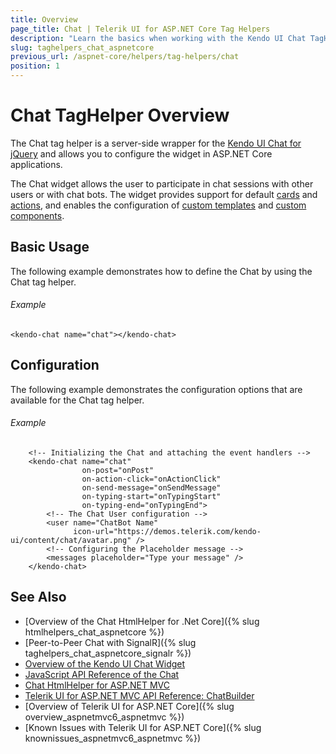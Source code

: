 ```yaml
---
title: Overview
page_title: Chat | Telerik UI for ASP.NET Core Tag Helpers
description: "Learn the basics when working with the Kendo UI Chat TagHelper for ASP.NET Core (MVC 6 or ASP.NET Core MVC)."
slug: taghelpers_chat_aspnetcore
previous_url: /aspnet-core/helpers/tag-helpers/chat
position: 1
---
```


# Chat TagHelper Overview

The Chat tag helper is a server-side wrapper for the [Kendo UI Chat for jQuery](https://demos.telerik.com/kendo-ui/chat/index) and allows you to configure the widget in ASP.NET Core applications.

The Chat widget allows the user to participate in chat sessions with other users or with chat bots. The widget provides support for default [cards](http://docs.telerik.com/kendo-ui/controls/conversational-ui/chat/overview#default-cards) and [actions](http://docs.telerik.com/kendo-ui/controls/conversational-ui/chat/overview#default-actions), and enables the configuration of [custom templates](http://docs.telerik.com/kendo-ui/controls/conversational-ui/chat/overview#custom-templates) and [custom components](http://docs.telerik.com/kendo-ui/controls/conversational-ui/chat/overview#custom-components).

## Basic Usage

The following example demonstrates how to define the Chat by using the Chat tag helper.

###### Example

    <kendo-chat name="chat"></kendo-chat>

## Configuration

The following example demonstrates the configuration options that are available for the Chat tag helper.

###### Example

```
    <!-- Initializing the Chat and attaching the event handlers -->
    <kendo-chat name="chat"
                on-post="onPost"
                on-action-click="onActionClick"
                on-send-message="onSendMessage"
                on-typing-start="onTypingStart"
                on-typing-end="onTypingEnd">
        <!-- The Chat User configuration -->
        <user name="ChatBot Name"
              icon-url="https://demos.telerik.com/kendo-ui/content/chat/avatar.png" />
        <!-- Configuring the Placeholder message -->
        <messages placeholder="Type your message" />
    </kendo-chat>
```

## See Also

* [Overview of the Chat HtmlHelper for .Net Core]({% slug htmlhelpers_chat_aspnetcore %})
* [Peer-to-Peer Chat with SignalR]({% slug taghelpers_chat_aspnetcore_signalr %})
* [Overview of the Kendo UI Chat Widget](http://docs.telerik.com/kendo-ui/controls/conversational-ui/chat/overview)
* [JavaScript API Reference of the Chat](http://docs.telerik.com/kendo-ui/api/javascript/ui/chat)
* [Chat HtmlHelper for ASP.NET MVC](http://docs.telerik.com/aspnet-mvc/helpers/chat/overview)
* [Telerik UI for ASP.NET MVC API Reference: ChatBuilder](https://docs.telerik.com/aspnet-mvc/api/Kendo.Mvc.UI.Fluent/ChatBuilder)
* [Overview of Telerik UI for ASP.NET Core]({% slug overview_aspnetmvc6_aspnetmvc %})
* [Known Issues with Telerik UI for ASP.NET Core]({% slug knownissues_aspnetmvc6_aspnetmvc %})
